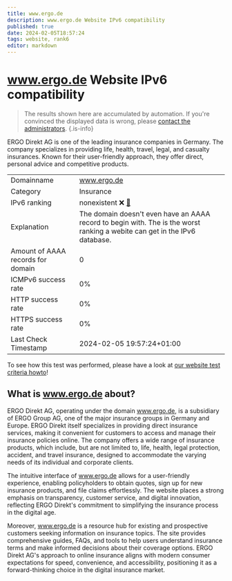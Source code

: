 ```yaml
---
title: www.ergo.de
description: www.ergo.de Website IPv6 compatibility
published: true
date: 2024-02-05T18:57:24
tags: website, rank6
editor: markdown
---
```


# www.ergo.de Website IPv6 compatibility

> The results shown here are accumulated by automation. If you're convinced the displayed data is wrong, please [contact the administrators](/howto/chat). 
{.is-info}

ERGO Direkt AG is one of the leading insurance companies in Germany. The company specializes in providing life, health, travel, legal, and casualty insurances. Known for their user-friendly approach, they offer direct, personal advice and competitive products.


|   |   |
| - | - |
| Domainname | www.ergo.de
| Category | Insurance |
| IPv6 ranking | nonexistent :x: [🔗](/howto/ranking) |
| Explanation | The domain doesn't even have an AAAA record to begin with. The is the worst ranking a webite can get in the IPv6 database. |
| Amount of AAAA records for domain | 0 |
| ICMPv6 success rate | 0%|
| HTTP success rate | 0% |
| HTTPS success rate | 0% |
| Last Check Timestamp | 2024-02-05 19:57:24+01:00 |

To see how this test was performed, please have a look at [our website test criteria howto](/howto/testcriteria/website)!


## What is www.ergo.de about?
ERGO Direkt AG, operating under the domain www.ergo.de, is a subsidiary of ERGO Group AG, one of the major insurance groups in Germany and Europe. ERGO Direkt itself specializes in providing direct insurance services, making it convenient for customers to access and manage their insurance policies online. The company offers a wide range of insurance products, which include, but are not limited to, life, health, legal protection, accident, and travel insurance, designed to accommodate the varying needs of its individual and corporate clients.

The intuitive interface of www.ergo.de allows for a user-friendly experience, enabling policyholders to obtain quotes, sign up for new insurance products, and file claims effortlessly. The website places a strong emphasis on transparency, customer service, and digital innovation, reflecting ERGO Direkt's commitment to simplifying the insurance process in the digital age.

Moreover, www.ergo.de is a resource hub for existing and prospective customers seeking information on insurance topics. The site provides comprehensive guides, FAQs, and tools to help users understand insurance terms and make informed decisions about their coverage options. ERGO Direkt AG's approach to online insurance aligns with modern consumer expectations for speed, convenience, and accessibility, positioning it as a forward-thinking choice in the digital insurance market.


